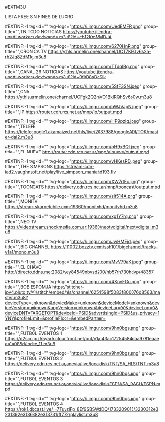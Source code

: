 #EXTM3U



LISTA FREE SIN FINES DE LUCRO

#EXTINF:-1 tvg-id="" tvg-logo="https://i.imgur.com/UedEMFR.png" group-title="",TN TODO NOTICIAS
https://youtube.jitendra-unatti.workers.dev/wanda.m3u8?id=cb12KmMMDJA

#EXTINF:-1 tvg-id="" tvg-logo="https://i.imgur.com/6270HnR.png" group-title="",CRONICA TV
https://ythls.armelin.one/channel/UCT7KFGv6s2a-rh2Jq8ZdM1g.m3u8

#EXTINF:-1 tvg-id="" tvg-logo="https://i.imgur.com/TTdqIBg.png" group-title="",CANAL 26 NOTICIAS
https://youtube.jitendra-unatti.workers.dev/wanda.m3u8?id=9fkB8aDdSik

#EXTINF:-1 tvg-id="" tvg-logo="https://i.imgur.com/5SfF3SN.jpeg" group-title="",CN5
https://ythls.armelin.one/channel/UCFgk2Q2mVO1BklRQhSv6p0w.m3u8

#EXTINF:-1 tvg-id="" tvg-logo="https://i.imgur.com/bWJVJpN.jpeg" group-title="",IP
https://router.cdn.rcs.net.ar/mnp/ip/output.mpd

#EXTINF:-1 tvg-id="" tvg-logo="https://i.imgur.com/HP9pzIq.jpeg" group-title="",TELEFE
https://telefegoogle1.akamaized.net/hls/live/2037988/googleADI/TOK/master-dai2.m3u8

#EXTINF:-1 tvg-id="" tvg-logo="https://i.imgur.com/pH9xBQl.jpeg" group-title="",EL NUEVE
http://router.cdn.rcs.net.ar/mnp/elnueve/output.mpd

#EXTINF:-1 tvg-id="" tvg-logo="https://i.imgur.com/vHKesRD.jpeg" group-title="",THE SIMPSONS
https://stream-cdn-iad2.vaughnsoft.net/play/live_simpson_maniahd193.flv

#EXTINF:-1 tvg-id="" tvg-logo="https://i.imgur.com/XW7rtEc.png" group-title="",TOONCATS
https://delivery.cdn.rcs.net.ar/mnp/tooncast/output.mpd

#EXTINF:-1 tvg-id="" tvg-logo="https://i.imgur.com/slt514A.png" group-title="",MONITV
https://stream.skarnetchile.com:19360/monitvhd/monitvhd.m3u8

#EXTINF:-1 tvg-id="" tvg-logo="https://i.imgur.com/xg1Y7rq.png" group-title="",NEO TV
https://videostream.shockmedia.com.ar:19360/neotvdigital/neotvdigital.m3u8

#EXTINF:-1 tvg-id="" tvg-logo="https://i.imgur.com/JwHMEjd.jpeg" group-title="",BIG CHANNEL
https://fl1002.bozztv.com/ssh101/bigchannel/tracks-v1a1/mono.m3u8

#EXTINF:-1 tvg-id="" tvg-logo="https://i.imgur.com/MvV79aK.jpeg" group-title="",EL CHAVO
http://directo.ddns.me:2082/vey84549nbvsd200/hb57rh730hdvp/48357

#EXTINF:-1 tvg-id="" tvg-logo="https://i.imgur.com/4XnvFGu.png" group-title="",BOB ESPOMJA
https://stitcher-ipv4.pluto.tv/v1/stitch/embed/hls/channel/6254598f5083f800076d8563/master.m3u8?deviceType=unknown&deviceMake=unknown&deviceModel=unknown&deviceVersion=unknown&appVersion=unknown&deviceLat=90&deviceLon=0&deviceDNT=TARGETOPT&deviceId=PSID&advertisingId=PSID&us_privacy=1YNY&profileLimit=&profileFloor=&embedPartner=

#EXTINF:-1 tvg-id="" tvg-logo="https://i.imgur.com/9hn0bgs.png" group-title="",FUTBOL EVENTOS 1
https://d2scohpz55y5r5.cloudfront.net/out/v1/c43ac17254584daa9781eaaeea1a085d/index_11.m3u8


#EXTINF:-1 tvg-id="" tvg-logo="https://i.imgur.com/9hn0bgs.png" group-title="",FUTBOL EVENTOS 2
https://delivery.cdn.rcs.net.ar/anevia/live/localdisk/TNT/SA_HLS/TNT.m3u8


#EXTINF:-1 tvg-id="" tvg-logo="https://i.imgur.com/9hn0bgs.png" group-title="",FUTBOL EVENTOS 3
https://delivery.cdn.rcs.net.ar/anevia/live/localdisk/ESPN/SA_DASH/ESPN.mpd


#EXTINF:-1 tvg-id="" tvg-logo="https://i.imgur.com/9hn0bgs.png" group-title="",FUTBOL EVENTOS 4
https://rok1.dbcast.live/_-7TuvzlFp_8Ef9SBSWdDQ/1733209015/3230312e3231392e3136382e313731/ff772/playlist.m3u8


